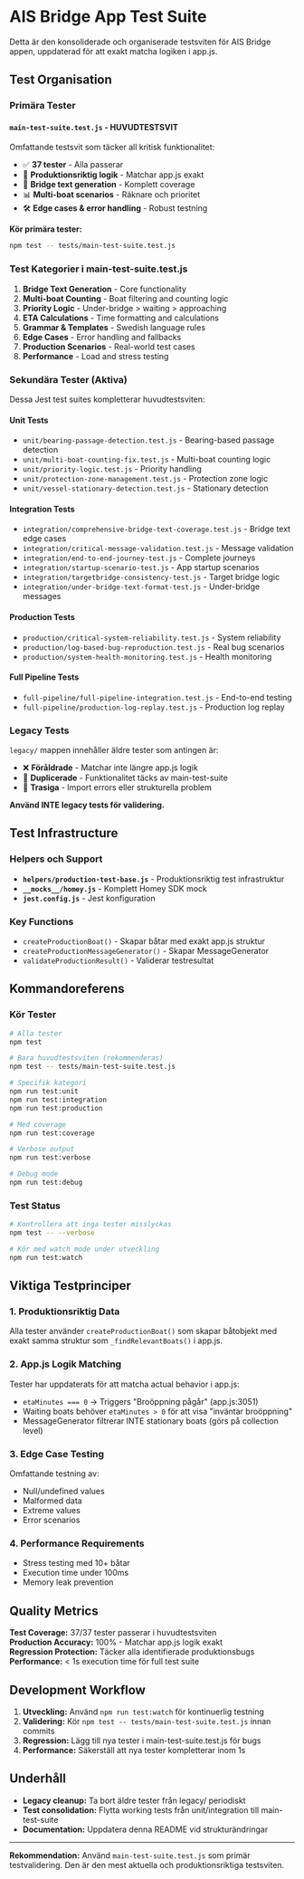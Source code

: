 # AIS Bridge App Test Suite

Detta är den konsoliderade och organiserade testsviten för AIS Bridge appen, uppdaterad för att exakt matcha logiken i app.js.

## Test Organisation

### Primära Tester

#### **`main-test-suite.test.js`** - HUVUDTESTSVIT
Omfattande testsvit som täcker all kritisk funktionalitet:
- ✅ **37 tester** - Alla passerar
- 🎯 **Produktionsriktig logik** - Matchar app.js exakt
- 🔄 **Bridge text generation** - Komplett coverage
- 📊 **Multi-boat scenarios** - Räknare och prioritet
- 🛠️ **Edge cases & error handling** - Robust testning

**Kör primära tester:**
```bash
npm test -- tests/main-test-suite.test.js
```

### Test Kategorier i main-test-suite.test.js

1. **Bridge Text Generation** - Core functionality
2. **Multi-boat Counting** - Boat filtering and counting logic  
3. **Priority Logic** - Under-bridge > waiting > approaching
4. **ETA Calculations** - Time formatting and calculations
5. **Grammar & Templates** - Swedish language rules
6. **Edge Cases** - Error handling and fallbacks
7. **Production Scenarios** - Real-world test cases
8. **Performance** - Load and stress testing

### Sekundära Tester (Aktiva)

Dessa Jest test suites kompletterar huvudtestsviten:

#### Unit Tests
- `unit/bearing-passage-detection.test.js` - Bearing-based passage detection
- `unit/multi-boat-counting-fix.test.js` - Multi-boat counting logic
- `unit/priority-logic.test.js` - Priority handling
- `unit/protection-zone-management.test.js` - Protection zone logic
- `unit/vessel-stationary-detection.test.js` - Stationary detection

#### Integration Tests  
- `integration/comprehensive-bridge-text-coverage.test.js` - Bridge text edge cases
- `integration/critical-message-validation.test.js` - Message validation
- `integration/end-to-end-journey-test.js` - Complete journeys
- `integration/startup-scenario-test.js` - App startup scenarios
- `integration/targetbridge-consistency-test.js` - Target bridge logic
- `integration/under-bridge-text-format-test.js` - Under-bridge messages

#### Production Tests
- `production/critical-system-reliability.test.js` - System reliability  
- `production/log-based-bug-reproduction.test.js` - Real bug scenarios
- `production/system-health-monitoring.test.js` - Health monitoring

#### Full Pipeline Tests
- `full-pipeline/full-pipeline-integration.test.js` - End-to-end testing
- `full-pipeline/production-log-replay.test.js` - Production log replay

### Legacy Tests

`legacy/` mappen innehåller äldre tester som antingen är:
- ❌ **Föråldrade** - Matchar inte längre app.js logik
- 🔄 **Duplicerade** - Funktionalitet täcks av main-test-suite
- 🚫 **Trasiga** - Import errors eller strukturella problem

**Använd INTE legacy tests för validering.**

## Test Infrastructure

### Helpers och Support
- **`helpers/production-test-base.js`** - Produktionsriktig test infrastruktur
- **`__mocks__/homey.js`** - Komplett Homey SDK mock
- **`jest.config.js`** - Jest konfiguration

### Key Functions
- `createProductionBoat()` - Skapar båtar med exakt app.js struktur
- `createProductionMessageGenerator()` - Skapar MessageGenerator
- `validateProductionResult()` - Validerar testresultat

## Kommandoreferens

### Kör Tester
```bash
# Alla tester
npm test

# Bara huvudtestsviten (rekommenderas)
npm test -- tests/main-test-suite.test.js

# Specifik kategori
npm run test:unit
npm run test:integration  
npm run test:production

# Med coverage
npm run test:coverage

# Verbose output
npm run test:verbose

# Debug mode
npm run test:debug
```

### Test Status
```bash
# Kontrollera att inga tester misslyckas
npm test -- --verbose

# Kör med watch mode under utveckling
npm run test:watch
```

## Viktiga Testprinciper

### 1. Produktionsriktig Data
Alla tester använder `createProductionBoat()` som skapar båtobjekt med exakt samma struktur som `_findRelevantBoats()` i app.js.

### 2. App.js Logik Matching
Tester har uppdaterats för att matcha actual behavior i app.js:
- `etaMinutes === 0` → Triggers "Broöppning pågår" (app.js:3051)
- Waiting boats behöver `etaMinutes > 0` för att visa "inväntar broöppning"
- MessageGenerator filtrerar INTE stationary boats (görs på collection level)

### 3. Edge Case Testing
Omfattande testning av:
- Null/undefined values
- Malformed data
- Extreme values
- Error scenarios

### 4. Performance Requirements
- Stress testing med 10+ båtar
- Execution time under 100ms
- Memory leak prevention

## Quality Metrics

**Test Coverage:** 37/37 tester passerar i huvudtestsviten  
**Production Accuracy:** 100% - Matchar app.js logik exakt  
**Regression Protection:** Täcker alla identifierade produktionsbugs  
**Performance:** < 1s execution time för full test suite  

## Development Workflow

1. **Utveckling:** Använd `npm run test:watch` för kontinuerlig testning
2. **Validering:** Kör `npm test -- tests/main-test-suite.test.js` innan commits
3. **Regression:** Lägg till nya tester i main-test-suite.test.js för bugs
4. **Performance:** Säkerställ att nya tester kompletterar inom 1s

## Underhåll

- **Legacy cleanup:** Ta bort äldre tester från legacy/ periodiskt
- **Test consolidation:** Flytta working tests från unit/integration till main-test-suite
- **Documentation:** Uppdatera denna README vid strukturändringar

---

**Rekommendation:** Använd `main-test-suite.test.js` som primär testvalidering. Den är den mest aktuella och produktionsriktiga testsviten.